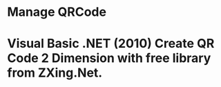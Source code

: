 # Manage QRCode
# Visual Basic .NET (2010) Create QR Code 2 Dimension with free library from ZXing.Net.
